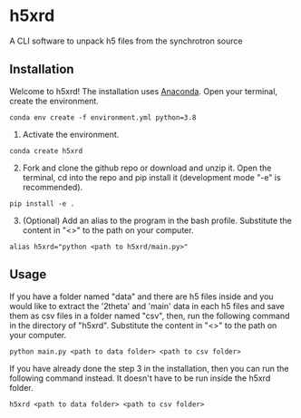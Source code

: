 # h5xrd
A CLI software to unpack h5 files from the synchrotron source

## Installation

Welcome to h5xrd! The installation uses [Anaconda](https://anaconda.org/). Open your terminal, create the environment.

``conda env create -f environment.yml python=3.8``

1. Activate the environment.

``conda create h5xrd``

2. Fork and clone the github repo or download and unzip it. Open the terminal, cd into the repo and pip install it (development mode "-e" is recommended).

``pip install -e .``

3. (Optional) Add an alias to the program in the bash profile. Substitute the content in "<>" to the path on your computer.

``alias h5xrd="python <path to h5xrd/main.py>"``

## Usage

If you have a folder named "data" and there are h5 files inside and you would like to extract the '2theta' and 'main'
data in each h5 files and save them as csv files in a folder named "csv", then, run the following command in the
directory of "h5xrd". Substitute the content in "<>" to the path on your computer.

``python main.py <path to data folder> <path to csv folder>``

If you have already done the step 3 in the installation, then you can run the following command instead.
It doesn't have to be run inside the h5xrd folder.

``h5xrd <path to data folder> <path to csv folder>``